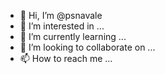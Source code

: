 - 👋 Hi, I’m @psnavale
- 👀 I’m interested in ...
- 🌱 I’m currently learning ...
- 💞️ I’m looking to collaborate on ...
- 📫 How to reach me ...

<!---
psnavale/psnavale is a ✨ special ✨ repository because its `README.md` (this file) appears on your GitHub profile.
You can click the Preview link to take a look at your changes.
--->
